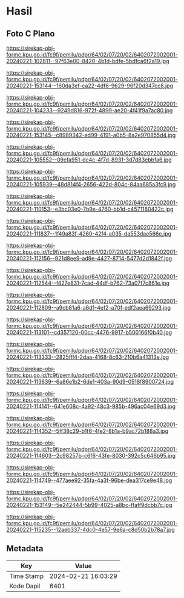 # Hasil

## Foto C Plano

https://sirekap-obj-formc.kpu.go.id/fc9f/pemilu/pdpr/64/02/07/20/02/6402072002001-20240221-102811--97f63e00-8420-4b1d-bdfe-5bdfca6f2a19.jpg

https://sirekap-obj-formc.kpu.go.id/fc9f/pemilu/pdpr/64/02/07/20/02/6402072002001-20240221-153144--160da3ef-ca22-4df6-9629-96f20d347cc8.jpg

https://sirekap-obj-formc.kpu.go.id/fc9f/pemilu/pdpr/64/02/07/20/02/6402072002001-20240221-104233--9249d816-972f-4899-ae20-4f41f9a7ac80.jpg

https://sirekap-obj-formc.kpu.go.id/fc9f/pemilu/pdpr/64/02/07/20/02/6402072002001-20240221-153145--c8989342-ad99-4191-a0b5-8a2e970855d4.jpg

https://sirekap-obj-formc.kpu.go.id/fc9f/pemilu/pdpr/64/02/07/20/02/6402072002001-20240221-105552--09cfa951-dc4c-4f7d-8931-3d7d83ebbfa6.jpg

https://sirekap-obj-formc.kpu.go.id/fc9f/pemilu/pdpr/64/02/07/20/02/6402072002001-20240221-105939--48d814f4-2656-422d-804c-84aa685a3fc9.jpg

https://sirekap-obj-formc.kpu.go.id/fc9f/pemilu/pdpr/64/02/07/20/02/6402072002001-20240221-110153--e3bc03e0-7b9e-4760-bb1d-c4571180422c.jpg

https://sirekap-obj-formc.kpu.go.id/fc9f/pemilu/pdpr/64/02/07/20/02/6402072002001-20240221-111837--1f49a83f-4260-42f4-a035-da553dae566e.jpg

https://sirekap-obj-formc.kpu.go.id/fc9f/pemilu/pdpr/64/02/07/20/02/6402072002001-20240221-112156--921d8ee9-ad9e-4427-8714-5477d2d1842f.jpg

https://sirekap-obj-formc.kpu.go.id/fc9f/pemilu/pdpr/64/02/07/20/02/6402072002001-20240221-112544--f427e831-7cad-44df-b762-73a07f7c861e.jpg

https://sirekap-obj-formc.kpu.go.id/fc9f/pemilu/pdpr/64/02/07/20/02/6402072002001-20240221-112809--a9cb81a6-a6d1-4ef2-a70f-edf2aea69293.jpg

https://sirekap-obj-formc.kpu.go.id/fc9f/pemilu/pdpr/64/02/07/20/02/6402072002001-20240221-113101--cd357120-00cc-4476-9917-b500166f0b40.jpg

https://sirekap-obj-formc.kpu.go.id/fc9f/pemilu/pdpr/64/02/07/20/02/6402072002001-20240221-113333--2825fff4-2daa-4168-8c63-210b6a41313e.jpg

https://sirekap-obj-formc.kpu.go.id/fc9f/pemilu/pdpr/64/02/07/20/02/6402072002001-20240221-113639--6a86e1b2-6de1-403a-90d9-0518f8900724.jpg

https://sirekap-obj-formc.kpu.go.id/fc9f/pemilu/pdpr/64/02/07/20/02/6402072002001-20240221-114141--641e608c-4a92-48c3-985b-496ac04e69d3.jpg

https://sirekap-obj-formc.kpu.go.id/fc9f/pemilu/pdpr/64/02/07/20/02/6402072002001-20240221-114352--5ff38c29-b1f6-4fe2-8b1a-b9ac72b188a3.jpg

https://sirekap-obj-formc.kpu.go.id/fc9f/pemilu/pdpr/64/02/07/20/02/6402072002001-20240221-114603--2c98257b-c6f6-43fe-8030-392c5c646b95.jpg

https://sirekap-obj-formc.kpu.go.id/fc9f/pemilu/pdpr/64/02/07/20/02/6402072002001-20240221-114749--477aee92-35fa-4a3f-96be-dea317ce9e48.jpg

https://sirekap-obj-formc.kpu.go.id/fc9f/pemilu/pdpr/64/02/07/20/02/6402072002001-20240221-153149--5e242444-5b99-4025-a8bc-ffaff9dcbb7c.jpg

https://sirekap-obj-formc.kpu.go.id/fc9f/pemilu/pdpr/64/02/07/20/02/6402072002001-20240221-115235--12aeb337-4dc0-4e57-9e6a-c8d50b2b78a7.jpg


## Metadata

| Key        | Value               |
| ---------- | ------------------- |
| Time Stamp | 2024-02-21 16:03:29 |
| Kode Dapil | 6401                |



